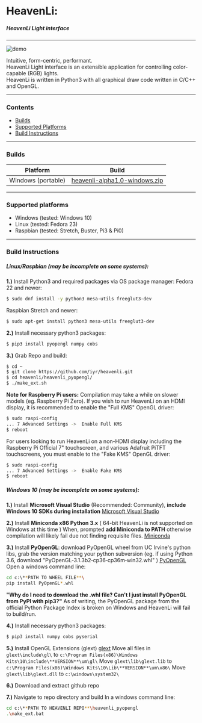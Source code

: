 # HeavenLi: 
##### HeavenLi Light interface
---
![demo](https://forwardsweep.net/upload/2019/08/11/20190811160638-834a1a8f.gif)

Intuitive, form-centric, performant.  
HeavenLi Light interface is an extensible application for controlling color-capable (RGB) lights.  
HeavenLi is written in Python3 with all graphical draw code written in C/C++ and OpenGL.  

---
### Contents
 - [Builds](#builds)
 - [Supported Platforms](#supported-platforms)
 - [Build Instructions](#build-instructions)

---
### Builds
| Platform | Build |
| ------ | ------ |
| Windows (portable) | [heavenli-alpha1.0-windows.zip][heavenli_alpha1.0_windows] |

---
### Supported platforms
- Windows (tested: Windows 10)
- Linux (tested: Fedora 23)
- Raspbian (tested: Stretch, Buster, Pi3 & Pi0)

---
### Build Instructions
##### Linux/Raspbian (may be incomplete on some systems):
__1.)__ Install Python3 and required packages via OS package manager:
Fedora 22 and newer:
```sh
$ sudo dnf install -y python3 mesa-utils freeglut3-dev
```
Raspbian Stretch and newer:
```sh
$ sudo apt-get install python3 mesa-utils freeglut3-dev
```
__2.)__ Install necessary python3 packages:
```sh
$ pip3 install pyopengl numpy cobs
```
__3.)__ Grab Repo and build:
```sh
$ cd ~
$ git clone https://github.com/iyr/heavenli.git
$ cd heavenli/heavenli_pyopengl/
$ ./make_ext.sh
```
__Note for Raspberry Pi users:__
Compilation may take a while on slower models (eg. Raspberry Pi Zero).
If you wish to run HeavenLi on an HDMI display, it is recommended to enable the "Full KMS" OpenGL driver:
```sh
$ sudo raspi-config
... 7 Advanced Settings ->  Enable Full KMS
$ reboot
```
For users looking to run HeavenLi on a non-HDMI display including the Raspberry Pi Official 7" touchscreen, and various Adafruit PiTFT touchscreens, you must enable to the "Fake KMS" OpenGL driver:
```sh
$ sudo raspi-config
... 7 Advanced Settings ->  Enable Fake KMS
$ reboot
```

##### Windows 10 (may be incomplete on some systems):
__1.)__ Install __Microsoft Visual Studio__ (Recommended: Community), __include Windows 10 SDKs during installation__
[Microsoft Visual Studio][mvs]

__2.)__ Install __Miniconda x86 Python 3.x__ ( 64-bit HeavenLi is not supported on Windows at this time )
When, prompted __add Miniconda to PATH__ otherwise compilation will likely fail due not finding requisite files.
[Miniconda][miniconda]

__3.)__ Install __PyOpenGL__:
download PyOpenGL wheel from UC Irvine's python libs, grab the version matching your python subversion (eg. if using Python 3.6, download "PyOpenGL‑3.1.3b2‑cp36‑cp36m‑win32.whl" )
[PyOpenGL][pyopenglwindl]
Open a windows command line:
```sh
cd c:\**PATH TO WHEEL FILE**\
pip install PyOpenGL*.whl
```
__"Why do I need to download the .whl file? Can't I just install PyOpenGL from PyPI with pip3?"__
As of writing, the PyOpenGL package from the official Python Package Index is broken on Windows and HeavenLi will fail to build/run.

__4.)__ Install necessary python3 packages:
```sh
$ pip3 install numpy cobs pyserial
```

__5.)__ Install OpenGL Extensions (glext)
[glext][glextdl]
Move all files in `glext\include\gl\` to `c:\Program Files(x86)\Windows Kits\10\include\**VERSION**\um\gl\`
Move `glext\lib\glext.lib` to `c:\Program Files(x86)\Windows Kits\10\Lib\**VERSION**\um\x86\`
Move `glext\lib\glext.dll` to `c:\windows\system32\`

[heavenli_alpha1.0_windows]: <https://github.com/iyr/heavenli/raw/master/builds/heavenli_alpha1.0_windows.zip>

[mvs]:<https://docs.microsoft.com/en-us/visualstudio/install/install-visual-studio?view=vs-2019>

[miniconda]:<https://docs.conda.io/en/latest/miniconda.html>

[pyopenglwindl]:<https://www.lfd.uci.edu/~gohlke/pythonlibs/#pyopengl>

[glextdl]:<https://sourceforge.net/projects/glextwin32/>

__6.)__ Download and extract github repo

__7.)__ Navigate to repo directory and build
In a windows command line:
```sh
cd c:\**PATH TO HEAVENLI REPO**\heavenli_pyopengl
.\make_ext.bat
```
